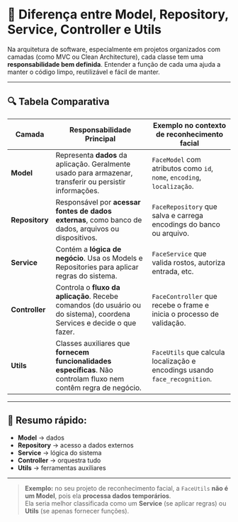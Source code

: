 # 🧠 Diferença entre Model, Repository, Service, Controller e Utils

Na arquitetura de software, especialmente em projetos organizados com camadas (como MVC ou Clean Architecture), cada classe tem uma **responsabilidade bem definida**. Entender a função de cada uma ajuda a manter o código limpo, reutilizável e fácil de manter.

---

## 🔍 Tabela Comparativa

| Camada        | Responsabilidade Principal                                             | Exemplo no contexto de reconhecimento facial                              |
|---------------|------------------------------------------------------------------------|---------------------------------------------------------------------------|
| **Model**     | Representa **dados** da aplicação. Geralmente usado para armazenar, transferir ou persistir informações. | `FaceModel` com atributos como `id`, `nome`, `encoding`, `localização`.   |
| **Repository**| Responsável por **acessar fontes de dados externas**, como banco de dados, arquivos ou dispositivos. | `FaceRepository` que salva e carrega encodings do banco ou arquivo.      |
| **Service**   | Contém a **lógica de negócio**. Usa os Models e Repositories para aplicar regras do sistema. | `FaceService` que valida rostos, autoriza entrada, etc.                  |
| **Controller**| Controla o **fluxo da aplicação**. Recebe comandos (do usuário ou do sistema), coordena Services e decide o que fazer. | `FaceController` que recebe o frame e inicia o processo de validação.    |
| **Utils**     | Classes auxiliares que **fornecem funcionalidades específicas**. Não controlam fluxo nem contêm regra de negócio. | `FaceUtils` que calcula localização e encodings usando `face_recognition`. |

---

## 📌 Resumo rápido:
- **Model** → dados  
- **Repository** → acesso a dados externos  
- **Service** → lógica do sistema  
- **Controller** → orquestra tudo  
- **Utils** → ferramentas auxiliares

---

> **Exemplo:** no seu projeto de reconhecimento facial, a `FaceUtils` **não é um Model**, pois ela **processa dados temporários**.  
> Ela seria melhor classificada como um **Service** (se aplicar regras) ou **Utils** (se apenas fornecer funções).

